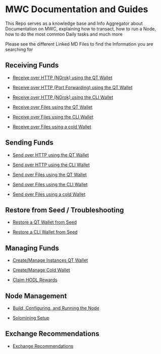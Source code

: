 # MWC Documentation and Guides
This Repo serves as a knowledge base and Info Aggregator about Documentation on MWC, explaining how to transact, how to run a Node, how to do the most common Daily tasks and much more

Please see the different Linked MD Files to find the Information you are searching for


## Receiving Funds

- [Receive over HTTP (NGrok) using the QT Wallet](guides/receive_http_ngrok_qt-wallet.md)

- [Receive over HTTP (Port Forwarding) using the QT Wallet](guides/receive_http_port_forwarding_qt-wallet.md)

- [Receive over HTTP (NGrok) using the CLI Wallet](guides/receive_http_ngrok_cli-wallet.md)

- [Receive over Files using the QT Wallet](guides/receive_file_qt-wallet.md)

- [Receive over Files using the CLI Wallet](guides/receive_file_cli-wallet.md)

- [Receive over Files using a cold Wallet](https://github.com/mwcproject/mwc-qt-wallet/blob/master/DOC/cold_wallet.md#receivesend-mwc)


## Sending Funds

- [Send over HTTP using the QT Wallet](guides/send_http_qt-wallet.md)

- [Send over HTTP using the CLI Wallet](guides/send_http_cli-wallet.md)

- [Send over Files using the QT Wallet](guides/send_file_qt-wallet.md)

- [Send over Files using the CLI Wallet](guides/send_file_cli-wallet.md)

- [Send over Files using a cold Wallet](https://github.com/mwcproject/mwc-qt-wallet/blob/master/DOC/cold_wallet.md#receivesend-mwc)

## Restore from Seed / Troubleshooting

- [Restore a QT Wallet from Seed](guides/restore_from_seed_qt-wallet.md)

- [Restore a CLI Wallet from Seed](guides/restore_from_seed_cli-wallet.md)

## Managing Funds

- [Create/Manage Instances QT Wallet](guides/create_Instance_qt-wallet.md)

- [Create/Manage Cold Wallet](https://github.com/mwcproject/mwc-qt-wallet/blob/master/DOC/cold_wallet.md)

- [Claim HODL Rewards](https://github.com/mwcproject/mwc-qt-wallet/blob/master/DOC/hodl_claims.md)


## Node Management

- [Build, Configuring, and Running the Node](https://github.com/mwcproject/mwc-node/blob/master/doc/build.md)

- [Solomining Setup](https://www.mwc.mw/mimble-wimble-coin-articles/how-to-solo-mine-the-mimblewimblecoin)

## Exchange Recommendations

- [Exchange Recommendations](https://github.com/mwcproject/mwc-node/blob/master/doc/exchange_recommendations.md)


